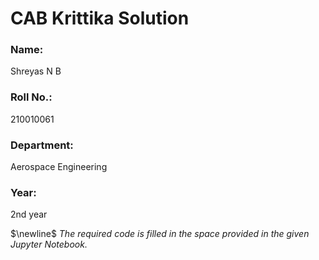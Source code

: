 # CAB Krittika Solution 
### Name:
Shreyas N B
### Roll No.: 
210010061 
### Department: 
Aerospace Engineering 
### Year: 
2nd year

$\newline$
$\textit{The required code is filled in the space provided in the given Jupyter Notebook.}$
